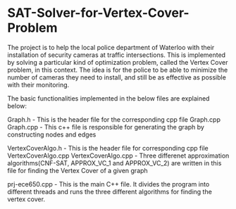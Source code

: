 # SAT-Solver-for-Vertex-Cover-Problem

The project is to help the local police department of Waterloo with their installation of security cameras at traffic intersections. This is implemented by solving a particular kind of optimization problem, called the Vertex Cover problem, in this context. The idea is for the police to be able to minimize the number of cameras they need to install, and still be as effective as possible with their monitoring.

The basic functionalities implemented in the below files are explained below:

Graph.h - This is the header file for the corresponding cpp file Graph.cpp
Graph.cpp - This c++ file is responsible for generating the graph by constructing nodes and edges

VertexCoverAlgo.h - This is the header file for corresponding cpp file VertexCoverAlgo.cpp
VertexCoverAlgo.cpp - Three differenet approximation algorithms(CNF-SAT, APPROX_VC_1 and APPROX_VC_2) are written in this file for finding the Vertex Cover of a given graph

prj-ece650.cpp - This is the main C++ file. It divides the program into different threads and runs the three different algorithms for finding the vertex cover.

